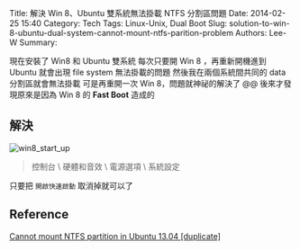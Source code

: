 Title: 解決 Win 8、Ubuntu 雙系統無法掛載 NTFS 分割區問題
Date: 2014-02-25 15:40
Category: Tech
Tags: Linux-Unix, Dual Boot
Slug: solution-to-win-8-ubuntu-dual-system-cannot-mount-ntfs-parition-problem
Authors: Lee-W
Summary: 

現在安裝了 Win8 和 Ubuntu 雙系統
每次只要開 Win 8 ，再重新開機進到 Ubuntu 就會出現 file system 無法掛載的問題
然後我在兩個系統間共同的 data 分割區就會無法掛載
可是再重開一次 Win 8，問題就神祕的解決了 @@
後來才發現原來是因為 Win 8 的 **Fast Boot**  造成的

<!--more-->

## 解決

![win8_start_up]({static}/images/posts-image/2014-02-25-solution-to-win-8-ubuntu-dual-system-cannot-mount-ntfs-parition-problem/ohEfCkR.png)

> 控制台 \ 硬體和音效 \ 電源選項 \ 系統設定

只要把 `開啟快速啟動` 取消掉就可以了

## Reference

[Cannot mount NTFS partition in Ubuntu 13.04 [duplicate]](http://askubuntu.com/questions/291864/cannot-mount-ntfs-partition-in-ubuntu-13-04)
